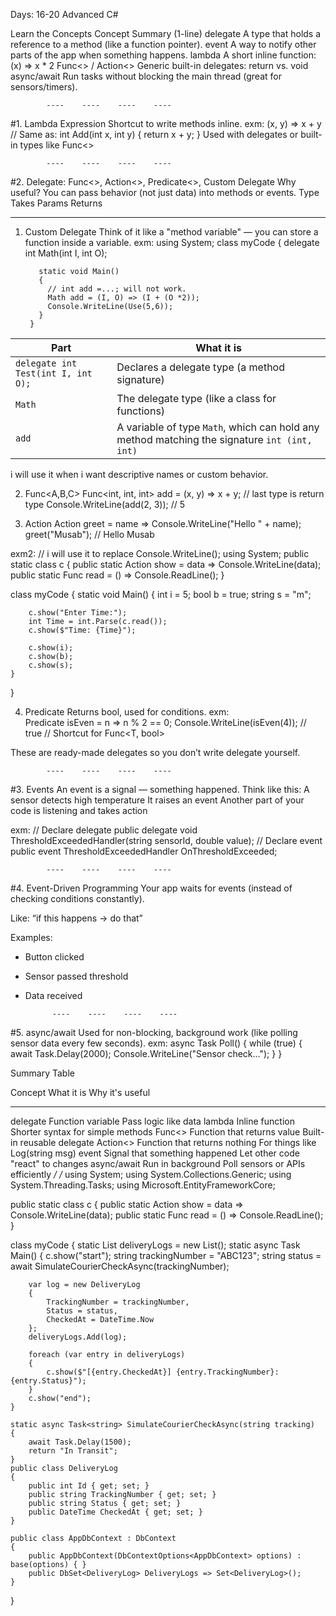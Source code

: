 Days: 16-20
Advanced C#

Learn the Concepts
Concept	            Summary (1-line)
delegate	        A type that holds a reference to a method (like a function pointer).
event	            A way to notify other parts of the app when something happens.
lambda	            A short inline function: (x) => x * 2
Func<> / Action<>	Generic built-in delegates: return vs. void
async/await	        Run tasks without blocking the main thread (great for sensors/timers).


            ----    ----    ----    ----
#1. Lambda Expression
Shortcut to write methods inline.
exm:    (x, y) => x + y // Same as: int Add(int x, int y) { return x + y; }
Used with delegates or built-in types like Func<>

            ----    ----    ----    ----
#2. Delegate: Func<>, Action<>, Predicate<>, Custom Delegate
Why useful?     You can pass behavior (not just data) into methods or events.
Type	            Takes Params	Returns
--------------      ------------    -------
1. Custom Delegate 
Think of it like a "method variable" — you can store a function inside a variable.
exm:    using System;
        class myCode {
            delegate int Math(int I, int O);
    
          static void Main() 
          {
            // int add =...; will not work.
            Math add = (I, O) => (I + (O *2));
            Console.WriteLine(Use(5,6));
          }
        }
| Part                               | What it is                                                                                   |
| ---------------------------------- | -------------------------------------------------------------------------------------------- |
| `delegate int Test(int I, int O);` | Declares a delegate type (a method signature)                                                |
| `Math`                             | The delegate type (like a class for functions)                                               |
| `add`                              | A variable of type `Math`, which can hold any method matching the signature `int (int, int)` |
i will use it when i want descriptive names or custom behavior.

2. Func<A,B,C>
Func<int, int, int> add = (x, y) => x + y; // last type is return type
Console.WriteLine(add(2, 3)); // 5

3. Action<T>
Action<string> greet = name => Console.WriteLine("Hello " + name);
greet("Musab"); // Hello Musab

exm2:
// i will use it to replace Console.WriteLine();
using System;
public static class c
{
    public static Action<object> show = data => Console.WriteLine(data);
    public static Func<string>   read = () => Console.ReadLine();
}

class myCode
{
    static void Main()
    {
        int i = 5;
        bool b = true;
        string s = "m";

        c.show("Enter Time:");
        int Time = int.Parse(c.read());
        c.show($"Time: {Time}");

        c.show(i);
        c.show(b);
        c.show(s);
    }
}


4. Predicate<T>
Returns bool, used for conditions.
exm:    
Predicate<int> isEven = n => n % 2 == 0;
Console.WriteLine(isEven(4)); // true // Shortcut for Func<T, bool>

These are ready-made delegates so you don’t write delegate yourself.

            ----    ----    ----    ----
#3. Events
An event is a signal — something happened.
Think like this:
A sensor detects high temperature
It raises an event
Another part of your code is listening and takes action

exm:    // Declare delegate
        public delegate void ThresholdExceededHandler(string sensorId, double value);
        // Declare event    
        public event ThresholdExceededHandler OnThresholdExceeded;

            ----    ----    ----    ----
#4. Event-Driven Programming
Your app waits for events (instead of checking conditions constantly).

Like: “if this happens → do that”

Examples:
- Button clicked
- Sensor passed threshold
- Data received

            ----    ----    ----    ----
#5. async/await
Used for non-blocking, background work (like polling sensor data every few seconds).
exm:    async Task Poll()
        {
        while (true)
        {
            await Task.Delay(2000);
            Console.WriteLine("Sensor check...");
        }
    }

Summary Table

Concept	        What it is	                        Why it's useful
-----------     ------------------------------      ---------------------------------
delegate	    Function variable	                Pass logic like data
lambda	        Inline function	                    Shorter syntax for simple methods
Func<>	        Function that returns value	        Built-in reusable delegate
Action<>	    Function that returns nothing	    For things like Log(string msg)
event	        Signal that something happened	    Let other code "react" to changes
async/await	    Run in background	                Poll sensors or APIs efficiently
*/
/*
using System;
using System.Collections.Generic;
using System.Threading.Tasks;
using Microsoft.EntityFrameworkCore;

public static class c
{
    public static Action<object> show = data => Console.WriteLine(data);
    public static Func<string> read = () => Console.ReadLine();
}

class myCode
{
    static List<DeliveryLog> deliveryLogs = new List<DeliveryLog>();
    static async Task Main()
    {
        c.show("start");
        string trackingNumber = "ABC123";
        string status = await SimulateCourierCheckAsync(trackingNumber);

        var log = new DeliveryLog
        {
            TrackingNumber = trackingNumber,
            Status = status,
            CheckedAt = DateTime.Now
        };
        deliveryLogs.Add(log);

        foreach (var entry in deliveryLogs)
        {
            c.show($"[{entry.CheckedAt}] {entry.TrackingNumber}: {entry.Status}");
        }
        c.show("end");
    }

    static async Task<string> SimulateCourierCheckAsync(string tracking)
    {
        await Task.Delay(1500);
        return "In Transit";
    }
    public class DeliveryLog
    {
        public int Id { get; set; }
        public string TrackingNumber { get; set; }
        public string Status { get; set; }
        public DateTime CheckedAt { get; set; }
    }

    public class AppDbContext : DbContext
    {
        public AppDbContext(DbContextOptions<AppDbContext> options) : base(options) { }
        public DbSet<DeliveryLog> DeliveryLogs => Set<DeliveryLog>();
    }
}

